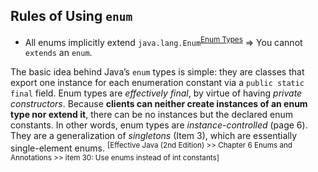 ## Rules of Using `enum`
* All enums implicitly extend `java.lang.Enum`<sup>[Enum Types](https://docs.oracle.com/javase/tutorial/java/javaOO/enum.html)</sup> => You cannot `extends` an `enum`.

The basic idea behind Java’s `enum` types is simple: they are classes that export one instance for each enumeration constant via a `public static final` field. Enum types are *effectively final*, by virtue of having *private constructors*. Because **clients can neither create instances of an enum type nor extend it**, there can be no instances but the declared enum constants. In other words, enum types are *instance-controlled* (page 6). They are a generalization of *singletons* (Item 3), which are essentially single-element enums. <sup>[Effective Java (2nd Edition) >> Chapter 6 Enums and Annotations >> item 30: Use enums instead of int constants]</sup>

